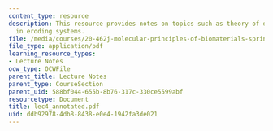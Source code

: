 ```yaml
---
content_type: resource
description: This resource provides notes on topics such as theory of drug release
  in eroding systems.
file: /media/courses/20-462j-molecular-principles-of-biomaterials-spring-2006/ddb929784db88438e0e41942fa3de021_lec4_annotated.pdf
file_type: application/pdf
learning_resource_types:
- Lecture Notes
ocw_type: OCWFile
parent_title: Lecture Notes
parent_type: CourseSection
parent_uid: 588bf044-655b-8b76-317c-330ce5599abf
resourcetype: Document
title: lec4_annotated.pdf
uid: ddb92978-4db8-8438-e0e4-1942fa3de021
---
```

